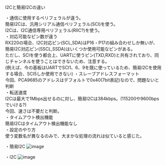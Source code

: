 I2Cと簡易I2Cの違い

・通信に使用するペリフェラルが違う。  
簡易I2Cは、汎用シリアル通信ペリフェラル(SCI)を使う。  
I2Cは、I2C通信専用ペリフェラル(RIIC?)を使う。  
・対応可能なピン数が違う  
RX220の場合、I2C対応ピン(SCL,SDA)はP16・P17の組み合わせしか無いが、  
簡易I2C対応ピン(SSCL,SSDA)はいくつか使用可能なピンがある。  
ただし、SCIを使う都合上、UARTに使うピン(TXD,RXD)と共有されており、同じチャンネルを使うことはできないため、注意する。  
(例えば、今の基板はUARTでSCI1、6、9を既に使っているため、簡易I2Cを使用する場合、SCI5しか使用できない)
・スレーブアドレスフォーマット  
今回、PCA9685のアドレスはデフォルトで0x40(7bit表記)なので、問題ないと判断  
・転送速度  
I2Cは最大で1Mbps出せるのに対し、簡易I2Cは384kbps。(115200や9600bpsでいける?)  
今回、速さは不要だと判断。  
・タイムアウト検出機能  
簡易I2Cはタイムアウト検出機能なし  
・設定のやり方  
使う変数名が異なるのみで、大まかな処理の流れは似ていると感じた。

・簡易I2C
![image](https://github.com/user-attachments/assets/658a0ed1-d422-44f3-a8da-b3cee83a3ae5)

・I2C
![image](https://github.com/user-attachments/assets/53d6f867-c441-4a86-a7f1-dca4e2b8437c)

